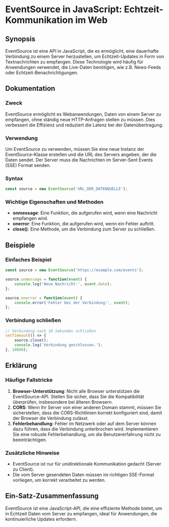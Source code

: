 <!--
Meta Description: # EventSource in JavaScript: Echtzeit-Kommunikation im Web ## Synopsis EventSource ist eine API in JavaScript, die es ermöglicht, eine dauerhafte Verb...
Meta Keywords: die, eventsource, eine, server, verbindung
-->

# EventSource in JavaScript: Echtzeit-Kommunikation im Web

## Synopsis
EventSource ist eine API in JavaScript, die es ermöglicht, eine dauerhafte Verbindung zu einem Server herzustellen, um Echtzeit-Updates in Form von Textnachrichten zu empfangen. Diese Technologie wird häufig für Anwendungen verwendet, die Live-Daten benötigen, wie z.B. News-Feeds oder Echtzeit-Benachrichtigungen.

## Dokumentation
### Zweck
EventSource ermöglicht es Webanwendungen, Daten von einem Server zu empfangen, ohne ständig neue HTTP-Anfragen stellen zu müssen. Dies verbessert die Effizienz und reduziert die Latenz bei der Datenübertragung.

### Verwendung
Um EventSource zu verwenden, müssen Sie eine neue Instanz der EventSource-Klasse erstellen und die URL des Servers angeben, der die Daten sendet. Der Server muss die Nachrichten im Server-Sent Events (SSE) Format senden.

### Syntax
```javascript
const source = new EventSource('URL_DER_DATENQUELLE');
```

### Wichtige Eigenschaften und Methoden
- **onmessage**: Eine Funktion, die aufgerufen wird, wenn eine Nachricht empfangen wird.
- **onerror**: Eine Funktion, die aufgerufen wird, wenn ein Fehler auftritt.
- **close()**: Eine Methode, um die Verbindung zum Server zu schließen.

## Beispiele
### Einfaches Beispiel
```javascript
const source = new EventSource('https://example.com/events');

source.onmessage = function(event) {
    console.log('Neue Nachricht:', event.data);
};

source.onerror = function(event) {
    console.error('Fehler bei der Verbindung:', event);
};
```

### Verbindung schließen
```javascript
// Verbindung nach 10 Sekunden schließen
setTimeout(() => {
    source.close();
    console.log('Verbindung geschlossen.');
}, 10000);
```

## Erklärung
### Häufige Fallstricke
1. **Browser-Unterstützung**: Nicht alle Browser unterstützen die EventSource-API. Stellen Sie sicher, dass Sie die Kompatibilität überprüfen, insbesondere bei älteren Browsern.
2. **CORS**: Wenn Ihr Server von einer anderen Domain stammt, müssen Sie sicherstellen, dass die CORS-Richtlinien korrekt konfiguriert sind, damit der Browser die Verbindung zulässt.
3. **Fehlerbehandlung**: Fehler im Netzwerk oder auf dem Server können dazu führen, dass die Verbindung unterbrochen wird. Implementieren Sie eine robuste Fehlerbehandlung, um die Benutzererfahrung nicht zu beeinträchtigen.

### Zusätzliche Hinweise
- EventSource ist nur für unidirektionale Kommunikation gedacht (Server zu Client).
- Die vom Server gesendeten Daten müssen im richtigen SSE-Format vorliegen, um korrekt verarbeitet zu werden.

## Ein-Satz-Zusammenfassung
EventSource ist eine JavaScript-API, die eine effiziente Methode bietet, um in Echtzeit Daten vom Server zu empfangen, ideal für Anwendungen, die kontinuierliche Updates erfordern.